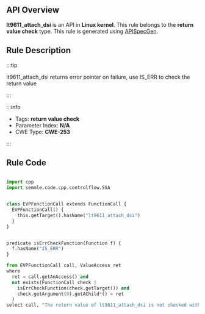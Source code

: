 ---
---


## API Overview
**lt9611_attach_dsi** is an API in **Linux kernel**. This rule belongs to the **return value check** type. This rule is generated using [APISpecGen](../../tools/APISpecGen).
## Rule Description

:::tip

lt9611_attach_dsi returns error pointer on failure, use IS_ERR to check the return value

:::

:::info

- Tags: **return value check**
- Parameter Index: **N/A**
- CWE Type: **CWE-253**

:::

## Rule Code
```python

import cpp
import semmle.code.cpp.controlflow.SSA


class EVPFunctionCall extends FunctionCall {
  EVPFunctionCall() {
    this.getTarget().hasName("lt9611_attach_dsi")
  }
}


predicate isErrCheckFunction(Function f) {
  f.hasName("IS_ERR") 
}

from EVPFunctionCall call, ValueAccess ret
where
  ret = call.getAnAccess() and
  not exists(FunctionCall check |
    isErrCheckFunction(check.getTarget()) and
    check.getArgument(0).getAChild*() = ret
  )
select call, "The return value of lt9611_attach_dsi is not checked with IS_ERR."
    
```